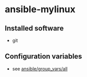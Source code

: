 # ansible-mylinux

## Installed software
- git

## Configuration variables
- see [ansible/group_vars/all](ansible/group_vars/all)
